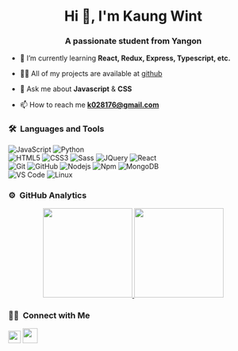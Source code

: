 <h1 align="center">Hi 👋, I'm Kaung Wint</h1>
<h3 align="center">A passionate student from Yangon</h3>

- 🌱 I’m currently learning **React, Redux, Express, Typescript, etc.**

- 👨‍💻 All of my projects are available at [github](https://github.com/kaungwintshein?tab=repositories)

- 💬 Ask me about **Javascript** & **CSS**

- 📫 How to reach me **k028176@gmail.com**


	
### 🛠 &nbsp;Languages and Tools

![JavaScript](https://img.shields.io/badge/-JavaScript-%23F7DF1C?style=for-the-badge&logo=javascript&logoColor=000000&labelColor=%23F7DF1C&color=%23FFCE5A)
![Python](http://img.shields.io/badge/-Python-3776AB?style=for-the-badge&logo=python&logoColor=ffffff)
<br>
![HTML5](https://img.shields.io/badge/-HTML5-%23E44D27?style=for-the-badge&logo=html5&logoColor=ffffff)
![CSS3](https://img.shields.io/badge/-CSS3-%231572B6?style=for-the-badge&logo=css3)
![Sass](https://img.shields.io/badge/-Sass-%23CC6699?style=for-the-badge&logo=sass&logoColor=ffffff)
![JQuery](https://img.shields.io/badge/jQuery-0769AD?style=for-the-badge&logo=jquery&logoColor=white)
![React](https://img.shields.io/badge/-React-61DAFB?style=for-the-badge&logo=react&logoColor=ffffff)
<br>
![Git](https://img.shields.io/badge/-Git-%23F05032?style=for-the-badge&logo=git&logoColor=%23ffffff)
![GitHub](https://img.shields.io/badge/-GitHub-181717?style=for-the-badge&logo=github)
![Nodejs](https://img.shields.io/badge/-Nodejs-339933?style=for-the-badge&logo=Node.js&logoColor=ffffff)
![Npm](https://img.shields.io/badge/-npm-CB3837?style=for-the-badge&logo=npm)
![MongoDB](https://img.shields.io/badge/MongoDB-4EA94B?style=for-the-badge&logo=mongodb&logoColor=white)
<br>
![VS Code](http://img.shields.io/badge/-VS%20Code-007ACC?style=for-the-badge&logo=visual-studio-code&logoColor=ffffff)
![Linux](http://img.shields.io/badge/-Linux-0078D6?style=for-the-badge&logo=linux&logoColor=ffffff)
<br/>

### ⚙️ &nbsp;GitHub Analytics

<p align="center">
<a href="https://github.com/Kaungwintshein">
  <img height="180em" src="https://github-readme-stats-eight-theta.vercel.app/api?username=Kaungwintshein&show_icons=true&theme=algolia&include_all_commits=true&count_private=true"/>
  <img height="180em" src="https://github-readme-stats-eight-theta.vercel.app/api/top-langs/?username=Kaungwintshein&layout=compact&langs_count=8&theme=algolia"/>
</a>
</p>

### 🤝🏻 &nbsp;Connect with Me

<p>
<a href="https://linkedin.com/in/kaung-wint-shein-468437190"><img style="height: 25px" src="https://cdn-icons.flaticon.com/png/512/3536/premium/3536505.png?token=exp=1636098888~hmac=c92d0fd614108dbaa2987064f3fa291e"/></a>
<a href="mailto:k028176@gmail.com"><img style="height: 30px" src="https://cdn-icons-png.flaticon.com/512/726/726623.png"/></a>
</p>
